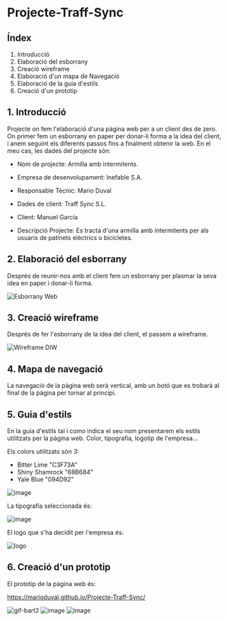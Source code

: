 # Projecte-Traff-Sync


## Índex

1. Introducció
2. Elaboració del esborrany
3. Creació wireframe
4. Elaboració d'un mapa de Navegació
5. Elaboració de la guia d'estils
6. Creació d'un prototip

## 1. Introducció

Projecte on fem l'elaboració d'una pàgina web per a un client des de zero. On primer fem un esborrany en paper per donar-li forma a la idea del client, i anem seguint els diferents passos fins a finalment obtenir la web. En el meu cas, les dades del projecte són:

* Nom de projecte: Armilla amb intermitents.
* Empresa de desenvolupament: Inefable S.A.
* Responsable Tècnic: Mario Duval

* Dades de client: Traff Sync S.L.
* Client: Manuel García
* Descripció Projecte: Es tracta d'una armilla amb intermitents per als usuaris de patinets elèctrics o bicicletes.

## 2. Elaboració del esborrany

Després de reunir-nos amb el client fem un esborrany per plasmar la seva idea en paper i donar-li forma. 

![Esborrany Web](https://user-images.githubusercontent.com/77450981/150397681-65cd892e-f711-4645-9ea6-27ea92fc789e.jpg)

## 3. Creació wireframe

Després de fer l'esborrany de la idea del client, el passem a wireframe.

![Wireframe DIW](https://user-images.githubusercontent.com/77450981/150406763-620579c6-0021-4116-ad3f-87213e1e336c.jpg)

## 4. Mapa de navegació

La navegació de la pàgina web serà vertical, amb un botó que es trobarà al final de la pàgina per tornar al principi. 

## 5. Guia d'estils

En la guia d'estils tal i como indica el seu nom presentarem els estils utilitzats per la pàgina web. Color, tipografía, logotip de l'empresa...

Els colors utilitzats són 3:

* Bitter Lime "C3F73A"
* Shiny Shamrock "68B684"
* Yale Blue "094D92"

![image](https://user-images.githubusercontent.com/77450981/151416363-e179394c-468a-49b3-a8ca-8d0eab23a095.png)

La tipografía seleccionada és:

![image](https://user-images.githubusercontent.com/77450981/151417163-5ec3c79a-16ce-44d9-99b9-1ad29b1a0aea.png)

El logo que s'ha decidit per l'empresa és:

![logo](https://user-images.githubusercontent.com/77450981/151417319-97847c65-b6e8-43c2-b610-7a6af6fc6ac2.JPG)

## 6. Creació d'un prototip

El prototip de la pàgina web és:

https://marioduval.github.io/Projecte-Traff-Sync/ 

![gif-bart2](https://user-images.githubusercontent.com/77450981/154846130-45ffe9df-e200-43b7-9898-cdde0579d402.gif)
![image](https://user-images.githubusercontent.com/77450981/154846064-3685e494-7cd9-44a6-aa3e-baea6e5a0552.png)
![image](https://user-images.githubusercontent.com/77450981/154846087-6b96328c-137e-4684-a5f6-551acde65456.png)


